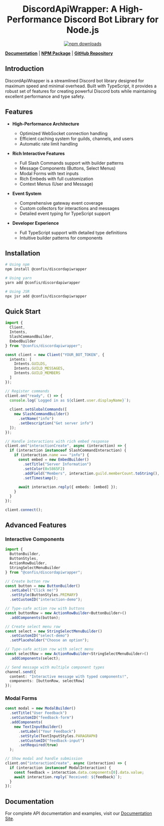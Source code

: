 <div align="center">
<p>
<h1>DiscordApiWrapper: A High-Performance Discord Bot Library for Node.js</h1>

<a href="https://www.npmjs.com/package/@confis/discordapiwrapper"><img src="https://img.shields.io/npm/d18m/@confis/discordapiwrapper.svg?maxAge=3600" alt="npm downloads" /></a>

</p>
</div>

**[Documentation](https://confh.github.io/)** | **[NPM Package](https://www.npmjs.com/package/@confis/discordapiwrapper)** | **[GitHub Repository](https://github.com/confh/DiscordApiWrapper)**

## Introduction

DiscordApiWrapper is a streamlined Discord bot library designed for maximum speed and minimal overhead. Built with TypeScript, it provides a robust set of features for creating powerful Discord bots while maintaining excellent performance and type safety.

## Features

- **High-Performance Architecture**
  - Optimized WebSocket connection handling
  - Efficient caching system for guilds, channels, and users
  - Automatic rate limit handling
  
- **Rich Interactive Features**
  - Full Slash Commands support with builder patterns
  - Message Components (Buttons, Select Menus)
  - Modal Forms with text inputs
  - Rich Embeds with full customization
  - Context Menus (User and Message)
  
- **Event System**
  - Comprehensive gateway event coverage
  - Custom collectors for interactions and messages
  - Detailed event typing for TypeScript support
  
- **Developer Experience**
  - Full TypeScript support with detailed type definitions
  - Intuitive builder patterns for components

## Installation

```bash
# Using npm
npm install @confis/discordapiwrapper

# Using yarn
yarn add @confis/discordapiwrapper

# Using JSR
npx jsr add @confis/discordapiwrapper
```

## Quick Start

```typescript
import {
  Client,
  Intents,
  SlashCommandBuilder,
  EmbedBuilder
} from "@confis/discordapiwrapper";

const client = new Client("YOUR_BOT_TOKEN", {
  intents: [
    Intents.GUILDS,
    Intents.GUILD_MESSAGES,
    Intents.GUILD_MEMBERS
  ]
});

// Register commands
client.on("ready", () => {
  console.log(`Logged in as ${client.user.displayName}`);
  
  client.setGlobalCommands([
    new SlashCommandBuilder()
      .setName("info")
      .setDescription("Get server info")
  ]);
});

// Handle interactions with rich embed response
client.on("interactionCreate", async (interaction) => {
  if (interaction instanceof SlashCommandInteraction) {
    if (interaction.name === "info") {
      const embed = new EmbedBuilder()
        .setTitle("Server Information")
        .setColor(0x5865F2)
        .addField("Members", interaction.guild.memberCount.toString(), true)
        .setTimestamp();
      
      await interaction.reply({ embeds: [embed] });
    }
  }
});

client.connect();
```

## Advanced Features

### Interactive Components

```typescript
import { 
  ButtonBuilder, 
  ButtonStyles, 
  ActionRowBuilder,
  StringSelectMenuBuilder
} from "@confis/discordapiwrapper";

// Create button row
const button = new ButtonBuilder()
  .setLabel("Click me!")
  .setStyle(ButtonStyles.PRIMARY)
  .setCustomID("interaction-demo");

// Type-safe action row with buttons
const buttonRow = new ActionRowBuilder<ButtonBuilder>()
  .addComponents(button);

// Create select menu row
const select = new StringSelectMenuBuilder()
  .setCustomID("select-demo")
  .setPlaceholder("Choose an option");

// Type-safe action row with select menu
const selectRow = new ActionRowBuilder<StringSelectMenuBuilder>()
  .addComponents(select);

// Send message with multiple component types
channel.send({
  content: "Interactive message with typed components!",
  components: [buttonRow, selectRow]
});
```

### Modal Forms

```typescript
const modal = new ModalBuilder()
  .setTitle("User Feedback")
  .setCustomID("feedback-form")
  .addComponents(
    new TextInputBuilder()
      .setLabel("Your Feedback")
      .setStyle(TextInputStyles.PARAGRAPH)
      .setCustomID("feedback-input")
      .setRequired(true)
  );

// Show modal and handle submission
client.on("interactionCreate", async (interaction) => {
  if (interaction instanceof ModalInteraction) {
    const feedback = interaction.data.components[0].data.value;
    await interaction.reply(`Received: ${feedback}`);
  }
});
```

## Documentation

For complete API documentation and examples, visit our [Documentation Site](https://confh.github.io/).
```
